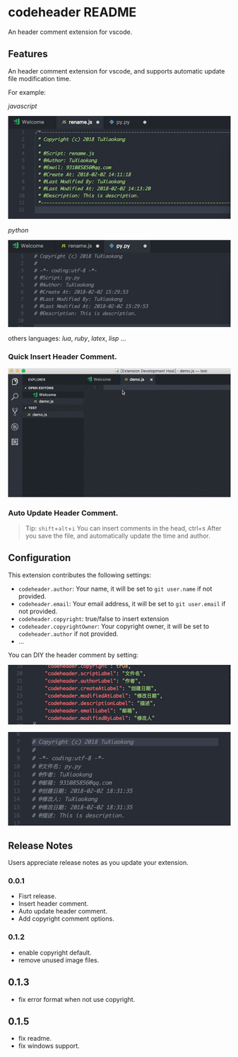 # codeheader README

An header comment extension for vscode.

## Features

An header comment extension for vscode, and supports automatic update file modification time.

For example:

*javascript*

![feature 3](https://github.com/TuXiaokang/codeheader/raw/master/features/feature-3.png)

*python*

![feature 3](https://github.com/TuXiaokang/codeheader/raw/master/features/feature-4.png)


others languages: *lua*, *ruby*, *latex*, *lisp* ...

### Quick Insert Header Comment.
![feature 1](https://github.com/TuXiaokang/codeheader/raw/master/features/feature-1.gif)



### Auto Update Header Comment.

<!-- ![feature 2](features/feature-2.gif) -->

> Tip: `shift`+`alt`+`i` You can insert comments in the head, ctrl+s After you save the file, and automatically update the time and author.


## Configuration


This extension contributes the following settings:

* `codeheader.author`: Your name, it will be set to `git user.name` if not provided.
* `codeheader.email`: Your email address, it will be set to `git user.email` if not provided.
* `codeheader.copyright`: true/false to insert  extension
* `codeheader.copyrightOwner`: Your copyright owner, it will be set to `codeheader.author` if not provided.
* ...

You can DIY the header comment by setting:

![](https://github.com/TuXiaokang/codeheader/raw/master/features/feature-5-1.png)

![](https://github.com/TuXiaokang/codeheader/raw/master/features/feature-5-2.png)


## Release Notes

Users appreciate release notes as you update your extension.

### 0.0.1

- Fisrt release.
- Insert header comment.
- Auto update header comment.
- Add copyright comment options.

### 0.1.2

- enable copyright default.
- remove unused image files.

## 0.1.3

- fix error format when not use copyright.

## 0.1.5

- fix readme.
- fix windows support.
